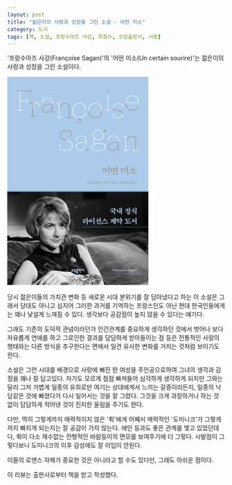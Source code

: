 ```yaml
---
layout: post
title: "젊은이의 사랑과 성장을 그린 소설 - 어떤 미소"
category: 도서
tags: [책, 소설, 프랑수아즈 사강, 최정수, 소담출판사, 서평]
---
```


'프랑수아즈 사강(Françoise Sagan)'의
'어떤 미소(Un certain sourire)'는
젊은이의 사랑과 성장을 그린 소설이다.

![표지](/images/un-certain-sourire-book-h480.jpg)

당시 젊은이들의 가치관 변화 등 새로운 시대 분위기를 잘 담아냈다고 하는 이 소설은
그래서 당대도 아니고 심지어 그러한 과거를 기억하는 프랑스인도 아닌
현대 한국인들에게는 꽤나 낯설게 느껴질 수 있다.
생각보다 공감점이 높지 않을 수 있다는 얘기다.

그래도 기존의 도덕적 관념이라던가 인간관계를 중요하게 생각하던 것에서 벗어나
보다 자유롭게 연애를 하고 그로인한 결과를 담담하게 받아들이는 점 등은
전통적인 사랑의 행태와는 다른 방식을 추구한다는 면에서 일견 유사한 변화를 거치는 것처럼 보이기도 한다.

소설은 그런 시대를 배경으로
사랑에 빠진 한 여성을 주인공으로하여
그녀의 생각과 감정을 꽤나 잘 담고있다.
자기도 모르게 점점 빠져들어 심각하게 생각하게 되지만
그와는 달리 그저 가볍게 일종의 유희로만 여기는 상대에게서 느끼는 갈증이라든지,
일종의 낙담같은 것에 빠졌다가 다시 일어서는 것을 잘 그렸다.
그것을 크게 과장하거나 하는 것 없이 담담하게 적어낸 것이 진지한 울림을 주기도 한다.

다만, 딱히 그렇게까지 매력적이지 않은 '뤽'에게 어째서 매력적인 '도미니크'가 그렇게까지 빠지게 되는지는 잘 공감이 가지 않는다.
애인 등과도 좋은 관계를 맺고 있었던데다,
뤽이 다소 재수없는 전형적인 바람둥이의 면모를 보여주기에 더 그렇다.
시발점이 그렇다보니 도미니크의 이후 감성에도 잘 이입이 안된다.

이들의 로맨스 자체가 중요한 것은 아니라고 할 수도 있다만,
그래도 아쉬운 점이다.



<div class="im im-info">
이 리뷰는 출판사로부터 책을 받고 작성했다.
</div>
